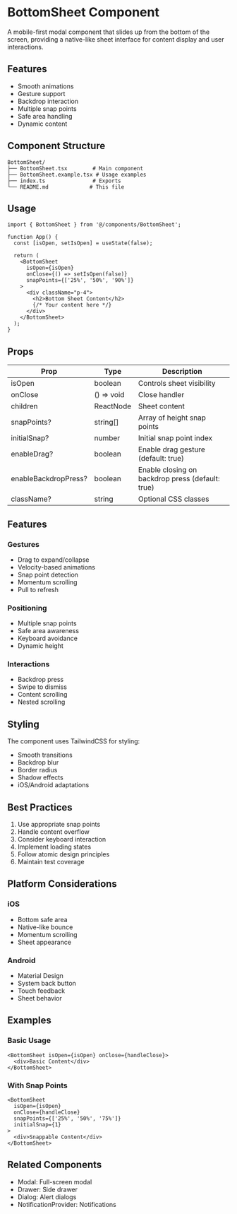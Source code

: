 # BottomSheet Component

A mobile-first modal component that slides up from the bottom of the screen, providing a native-like sheet interface for content display and user interactions.

## Features

- Smooth animations
- Gesture support
- Backdrop interaction
- Multiple snap points
- Safe area handling
- Dynamic content

## Component Structure

```
BottomSheet/
├── BottomSheet.tsx        # Main component
├── BottomSheet.example.tsx # Usage examples
├── index.ts               # Exports
└── README.md             # This file
```

## Usage

```tsx
import { BottomSheet } from '@/components/BottomSheet';

function App() {
  const [isOpen, setIsOpen] = useState(false);

  return (
    <BottomSheet
      isOpen={isOpen}
      onClose={() => setIsOpen(false)}
      snapPoints={['25%', '50%', '90%']}
    >
      <div className="p-4">
        <h2>Bottom Sheet Content</h2>
        {/* Your content here */}
      </div>
    </BottomSheet>
  );
}
```

## Props

| Prop | Type | Description |
|------|------|-------------|
| isOpen | boolean | Controls sheet visibility |
| onClose | () => void | Close handler |
| children | ReactNode | Sheet content |
| snapPoints? | string[] | Array of height snap points |
| initialSnap? | number | Initial snap point index |
| enableDrag? | boolean | Enable drag gesture (default: true) |
| enableBackdropPress? | boolean | Enable closing on backdrop press (default: true) |
| className? | string | Optional CSS classes |

## Features

### Gestures
- Drag to expand/collapse
- Velocity-based animations
- Snap point detection
- Momentum scrolling
- Pull to refresh

### Positioning
- Multiple snap points
- Safe area awareness
- Keyboard avoidance
- Dynamic height

### Interactions
- Backdrop press
- Swipe to dismiss
- Content scrolling
- Nested scrolling

## Styling

The component uses TailwindCSS for styling:
- Smooth transitions
- Backdrop blur
- Border radius
- Shadow effects
- iOS/Android adaptations

## Best Practices

1. Use appropriate snap points
2. Handle content overflow
3. Consider keyboard interaction
4. Implement loading states
5. Follow atomic design principles
6. Maintain test coverage

## Platform Considerations

### iOS
- Bottom safe area
- Native-like bounce
- Momentum scrolling
- Sheet appearance

### Android
- Material Design
- System back button
- Touch feedback
- Sheet behavior

## Examples

### Basic Usage
```tsx
<BottomSheet isOpen={isOpen} onClose={handleClose}>
  <div>Basic Content</div>
</BottomSheet>
```

### With Snap Points
```tsx
<BottomSheet
  isOpen={isOpen}
  onClose={handleClose}
  snapPoints={['25%', '50%', '75%']}
  initialSnap={1}
>
  <div>Snappable Content</div>
</BottomSheet>
```

## Related Components

- Modal: Full-screen modal
- Drawer: Side drawer
- Dialog: Alert dialogs
- NotificationProvider: Notifications
